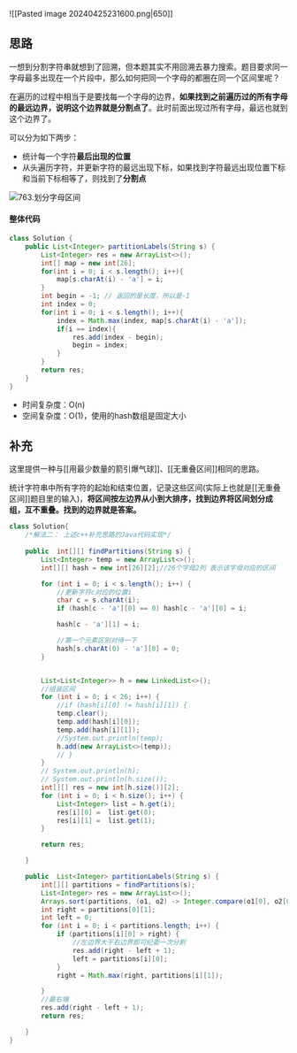 ![[Pasted image 20240425231600.png|650]]

## 思路

一想到分割字符串就想到了回溯，但本题其实不用回溯去暴力搜索。题目要求同一字母最多出现在一个片段中，那么如何把同一个字母的都圈在同一个区间里呢？

在遍历的过程中相当于是要找每一个字母的边界，**如果找到之前遍历过的所有字母的最远边界，说明这个边界就是分割点了**。此时前面出现过所有字母，最远也就到这个边界了。

可以分为如下两步：

- 统计每一个字符**最后出现的位置**
- 从头遍历字符，并更新字符的最远出现下标，如果找到字符最远出现位置下标和当前下标相等了，则找到了**分割点**

![763.划分字母区间](https://code-thinking-1253855093.file.myqcloud.com/pics/20201222191924417.png)

#### 整体代码

```java
class Solution {
    public List<Integer> partitionLabels(String s) {
        List<Integer> res = new ArrayList<>();
        int[] map = new int[26];
        for(int i = 0; i < s.length(); i++){
            map[s.charAt(i) - 'a'] = i;
        }
        int begin = -1; // 返回的是长度，所以是-1
        int index = 0;
        for(int i = 0; i < s.length(); i++){
            index = Math.max(index, map[s.charAt(i) - 'a']);
            if(i == index){
                res.add(index - begin);
                begin = index;
            }
        }
        return res;
    }
}
```

- 时间复杂度：O(n)
- 空间复杂度：O(1)，使用的hash数组是固定大小

## 补充

这里提供一种与[[用最少数量的箭引爆气球]]、[[无重叠区间]]相同的思路。

统计字符串中所有字符的起始和结束位置，记录这些区间(实际上也就是[[无重叠区间]]题目里的输入)，**将区间按左边界从小到大排序，找到边界将区间划分成组，互不重叠。找到的边界就是答案。**

```java
class Solution{
    /*解法二： 上述c++补充思路的Java代码实现*/
    
    public  int[][] findPartitions(String s) {
        List<Integer> temp = new ArrayList<>();
        int[][] hash = new int[26][2];//26个字母2列 表示该字母对应的区间

        for (int i = 0; i < s.length(); i++) {
            //更新字符c对应的位置i
            char c = s.charAt(i);
            if (hash[c - 'a'][0] == 0) hash[c - 'a'][0] = i;

            hash[c - 'a'][1] = i;

            //第一个元素区别对待一下
            hash[s.charAt(0) - 'a'][0] = 0;
        }


        List<List<Integer>> h = new LinkedList<>();
        //组装区间
        for (int i = 0; i < 26; i++) {
            //if (hash[i][0] != hash[i][1]) {
            temp.clear();
            temp.add(hash[i][0]);
            temp.add(hash[i][1]);
            //System.out.println(temp);
            h.add(new ArrayList<>(temp));
            // }
        }
        // System.out.println(h);
        // System.out.println(h.size());
        int[][] res = new int[h.size()][2];
        for (int i = 0; i < h.size(); i++) {
            List<Integer> list = h.get(i);
            res[i][0] =  list.get(0);
            res[i][1] =  list.get(1);
        }

        return res;

    }

    public  List<Integer> partitionLabels(String s) {
        int[][] partitions = findPartitions(s);
        List<Integer> res = new ArrayList<>();
        Arrays.sort(partitions, (o1, o2) -> Integer.compare(o1[0], o2[0]));
        int right = partitions[0][1];
        int left = 0;
        for (int i = 0; i < partitions.length; i++) {
            if (partitions[i][0] > right) {
                //左边界大于右边界即可纪委一次分割
                res.add(right - left + 1);
                left = partitions[i][0];
            }
            right = Math.max(right, partitions[i][1]);

        }
        //最右端
        res.add(right - left + 1);
        return res;

    }
}
```